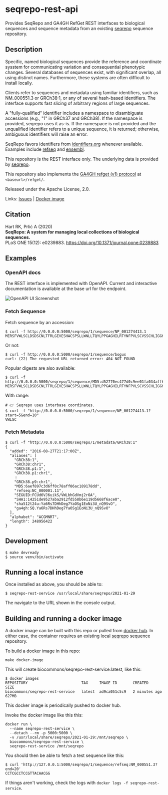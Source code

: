 # seqrepo-rest-api

Provides SeqRepo and GA4GH RefGet REST interfaces to biological sequences and sequence metadata from an existing
[seqrepo](https://github.com/biocommons/biocommons.seqrepo/) sequence repository.

## Description

Specific, named biological sequences provide the reference and coordinate
sysstem for communicating variation and consequential phenotypic changes.
Several databases of sequences exist, with significant overlap, all using
distinct names. Furthermore, these systems are often difficult to install
locally. 

Clients refer to sequences and metadata using familiar identifiers, such as
NM_000551.3 or GRCh38:1, or any of several hash-based identifiers.  The
interface supports fast slicing of arbitrary regions of large sequences.

A "fully-qualified" identifier includes a namespace to disambiguate accessions
(e.g., "1" in GRCh37 and GRCh38). If the namespace is provided, seqrepo uses it
as-is.  If the namespace is not provided and the unqualified identifier refers
to a unique sequence, it is returned; otherwise, ambiguous identifiers will
raise an error.

SeqRepo favors identifiers from [identifiers.org](identifiers.org) whenever available.  Examples include
[refseq](https://registry.identifiers.org/registry/refseq) and
[ensembl](https://registry.identifiers.org/registry/ensembl).

This repository is the REST interface only.  The underlying data is provided by
[seqrepo](https://github.com/biocommons/biocommons.seqrepo/).

This repository also implements the [GA4GH refget (v1)
protocol](https://samtools.github.io/hts-specs/refget.html) at
`<baseurl>/refget/`.

Released under the Apache License, 2.0.

Links: [Issues](https://github.com/biocommons/seqrepo-rest-service/issues) |
[Docker
image](https://cloud.docker.com/u/biocommons/repository/docker/biocommons/seqrepo-rest-service)


## Citation

Hart RK, Prlić A (2020)  
**SeqRepo: A system for managing local collections of biological sequences.**  
PLoS ONE 15(12): e0239883. https://doi.org/10.1371/journal.pone.0239883


## Examples

### OpenAPI docs

The REST interface is implemented with OpenAPI. Current and
interactive documentation is available at the base url for the
endpoint.

![OpenAPI UI Screenshot](docs/images/seqrepo-api-ui.png)


### Fetch Sequence

Fetch sequence by an accession:

    $ curl -f http://0.0.0.0:5000/seqrepo/1/sequence/NP_001274413.1
    MERSFVWLSCLDSDSCNLTFRLGEVESHACSPSLLWNLLTQYLPPGAGHILRTYNFPVLSCVSSCHLIGGKMPEN

Or not:

    $ curl -f http://0.0.0.0:5000/seqrepo/1/sequence/bogus
    curl: (22) The requested URL returned error: 404 NOT FOUND

Popular digests are also available:

    $ curl -f http://0.0.0.0:5000/seqrepo/1/sequence/MD5:d52770ec477d0c9ee01fa034aff62cb4
    MERSFVWLSCLDSDSCNLTFRLGEVESHACSPSLLWNLLTQYLPPGAGHILRTYNFPVLSCVSSCHLIGGKMPEN

With range:

    # 👉 Seqrepo uses interbase coordinates.
    $ curl -f "http://0.0.0.0:5000/seqrepo/1/sequence/NP_001274413.1?start=5&end=10"
    VWLSC

### Fetch Metadata

    $ curl -f "http://0.0.0.0:5000/seqrepo/1/metadata/GRCh38:1"
    {
      "added": "2016-08-27T21:17:00Z",
      "aliases": [
        "GRCh38:1",
        "GRCh38:chr1",
        "GRCh38.p1:1",
        "GRCh38.p1:chr1",
		⋮
        "GRCh38.p9:chr1",
        "MD5:6aef897c3d6ff0c78aff06ac189178dd",
        "refseq:NC_000001.11",
        "SEGUID:FCUd6VJ6uikS/VWLbhGdVmj2rOA",
        "SHA1:14251de9527aba2912fd558b6e119d5668f6ace0",
        "sha512t24u:Ya6Rs7DHhDeg7YaOSg1EoNi3U_nQ9SvO",
        "ga4gh:SQ.Ya6Rs7DHhDeg7YaOSg1EoNi3U_nQ9SvO"
      ],
      "alphabet": "ACGMNRT",
      "length": 248956422
    }


## Development

    $ make devready
    $ source venv/bin/activate

## Running a local instance

Once installed as above, you should be able to:

    $ seqrepo-rest-service /usr/local/share/seqrepo/2021-01-29

The navigate to the URL shown in the console output.


## Building and running a docker image

A docker image can be built with this repo or pulled from [docker
hub](https://hub.docker.com/r/biocommons/seqrepo-rest-service).  In either case, the container requires an existing
local [seqrepo](https://github.com/biocommons/biocommons.seqrepo/) sequence repository.  

To build a docker image in this repo:

    make docker-image

This will create biocommons/seqrepo-rest-service:latest, like this:

    $ docker images 
    REPOSITORY                        TAG     IMAGE ID       CREATED          SIZE
    biocommons/seqrepo-rest-service   latest  ad9ca051c5c9   2 minutes ago    627MB

This docker image is periodically pushed to docker hub.

Invoke the docker image like this this:

    docker run \
      --name seqrepo-rest-service \
      --detach --rm -p 5000:5000 \
      -v /usr/local/share/seqrepo/2021-01-29:/mnt/seqrepo \
      biocommons/seqrepo-rest-service \
      seqrepo-rest-service /mnt/seqrepo

You should then be able to fetch a test sequence like this:

    $ curl 'http://127.0.0.1:5000/seqrepo/1/sequence/refseq:NM_000551.3?end=20'
    CCTCGCCTCCGTTACAACGG

If things aren't working, check the logs with `docker logs -f seqrepo-rest-service`.
